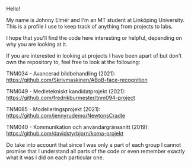 Hello!

My name is Johnny Elmér and I'm an MT student at Linköping University. 
This is a profile I use to keep track of anything from projects to labs. 

I hope that you'll find the code here interesting or helpful, depending on why you are looking at it.

If you are interested in looking at projects I have been apart of but don't own the repository to, feel free to look at the following:

TNM034 - Avancerad bildbehandling (2021): https://github.com/Skrivmaskinen/ABoB-face-recognition

TNM049 - Medietekniskt kandidatprojekt (2021): https://github.com/fredrikburmester/tnm094-project
	
TNM085 - Modelleringsprojekt (2021): https://github.com/jennyrudemo/NewtonsCradle
	
TNM040 - Kommunikation och användargränssnitt (2019): https://github.com/davidstyrbjorn/koma-projekt

Do take into account that since I was only a part of each group I cannot promise that I understand all parts of the code or even remember exactly what it was I did on each particular one.


<!---
JohnnyElmer/JohnnyElmer is a ✨ special ✨ repository because its `README.md` (this file) appears on your GitHub profile.
You can click the Preview link to take a look at your changes.
--->
